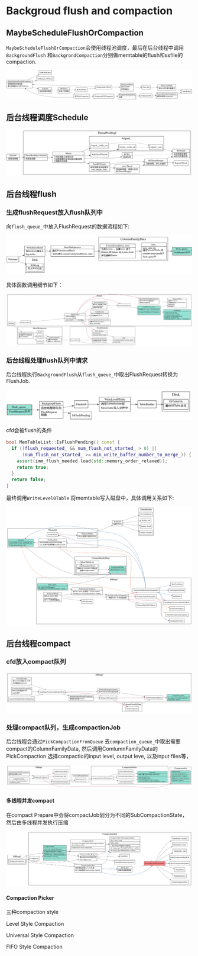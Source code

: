 # Backgroud flush and compaction

## MaybeScheduleFlushOrCompaction

`MaybeScheduleFlushOrCompaction`会使用线程池调度，最后在后台线程中调用`BackgroundFlush`
和`BackgrondCompaction`分别做memtable的flush和ssfile的compaction.

![MaybeScheduleFlushOrCompaction](./MaybeScheduleFlushOrCompaction.svg)


## 后台线程调度Schedule

![schedule-bgtread](./schedule-bgthread.svg)

## 后台线程flush

### 生成flushRequest放入flush队列中

向`flush_queue_`中放入FlushRequest的数据流程如下:

![flush_queue_put](./flush_queue_put.svg)

具体函数调用细节如下：

![flush queue put detail](./flush_queue_put_detail.svg)


### 后台线程处理flush队列中请求

后台线程执行`BackgroundFlush`从`flush_queue_`中取出FlushRequest转换为FlushJob. 


![flush-data-flow-overview](./flush-data-flow-overview.svg)

cfd会被flush的条件
```cpp
bool MemTableList::IsFlushPending() const {
  if ((flush_requested_ && num_flush_not_started_ > 0) ||
      (num_flush_not_started_ >= min_write_buffer_number_to_merge_)) {
    assert(imm_flush_needed.load(std::memory_order_relaxed));
    return true;
  }
  return false;
}
```

最终调用`WriteLevel0Table` 将memtable写入磁盘中，具体调用关系如下:

![backgroud-flush](./background-flush.svg)

## 后台线程compact

### cfd放入compact队列

![background-compaction-put](./background-compaction-put.svg)


### 处理compact队列，生成compactionJob

后台线程会通过`PickCompactionFromQueue` 去`compaction_queue_`中取出需要compact的ColumnFamilyData,
然后调用ComlumnFamilyData的PickCompaction 选择compactio的input level, output leve, 以及input files等，

![backgroup-compaction](./background-compaction.svg)


#### 多线程并发compact
在compact Prepare中会将compactJob划分为不同的SubCompactionState，然后由多线程并发执行压缩

![background-compaction-job](./background-compaction-job.svg)

#### Compaction Picker

三种compaction style

Level Style Compaction

Universal Style Compaction

FIFO Style Compaction

